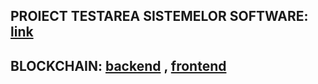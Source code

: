 ## PROIECT TESTAREA SISTEMELOR SOFTWARE: [link](https://github.com/melaniaion/Proiect-TSS)
## BLOCKCHAIN: [backend](https://github.com/stefanoprea02/Ad-Posting-App-Backend) , [frontend](https://github.com/stefanoprea02/Ad-Posting-App-Frontend)
